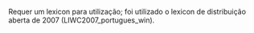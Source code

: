 Requer um lexicon para utilização; foi utilizado o lexicon de distribuição aberta de 2007 (LIWC2007_portugues_win). 
